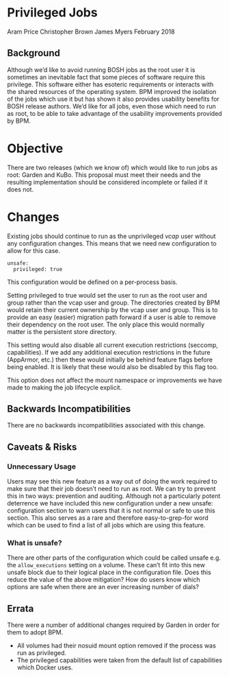# Privileged Jobs

Aram Price
Christopher Brown
James Myers
February 2018

## Background
Although we’d like to avoid running BOSH jobs as the root user it is sometimes
an inevitable fact that some pieces of software require this privilege. This
software either has esoteric requirements or interacts with the shared
resources of the operating system. BPM improved the isolation of the jobs which
use it but has shown it also provides usability benefits for BOSH release
authors. We’d like for all jobs, even those which need to run as root, to be
able to take advantage of the usability improvements provided by BPM.

# Objective
There are two releases (which we know of) which would like to run jobs as root:
Garden and KuBo. This proposal must meet their needs and the resulting
implementation should be considered incomplete or failed if it does not.

# Changes

Existing jobs should continue to run as the unprivileged *vcap* user without
any configuration changes. This means that we need new configuration to allow
for this case.

    unsafe:
      privileged: true

This configuration would be defined on a per-process basis.

Setting privileged to true would set the user to run as the root user and group
rather than the vcap user and group. The directories created by BPM would
retain their current ownership by the vcap user and group. This is to provide
an easy (easier) migration path forward if a user is able to remove their
dependency on the root user. The only place this would normally matter is the
persistent store directory.

This setting would also disable all current execution restrictions (seccomp,
capabilities). If we add any additional execution restrictions in the future
(AppArmor, etc.) then these would initially be behind feature flags before
being enabled. It is likely that these would also be disabled by this flag too.

This option does not affect the mount namespace or improvements we have made to
making the job lifecycle explicit.

## Backwards Incompatibilities

There are no backwards incompatibilities associated with this change.

## Caveats & Risks

### Unnecessary Usage

Users may see this new feature as a way out of doing the work required to make
sure that their job doesn’t need to run as root. We can try to prevent this in
two ways: prevention and auditing. Although not a particularly potent
deterrence we have included this new configuration under a new unsafe:
configuration section to warn users that it is not normal or safe to use this
section. This also serves as a rare and therefore easy-to-grep-for word which
can be used to find a list of all jobs which are using this feature.

### What is unsafe?

There are other parts of the configuration which could be called unsafe e.g.
the `allow_executions` setting on a volume. These can’t fit into this new
unsafe block due to their logical place in the configuration file. Does this
reduce the value of the above mitigation? How do users know which options are
safe when there are an ever increasing number of dials?

## Errata

There were a number of additional changes required by Garden in order for them
to adopt BPM.

* All volumes had their nosuid mount option removed if the process was run as
  privileged.
* The privileged capabilities were taken from the default list of capabilities
  which Docker uses.


